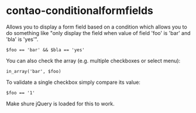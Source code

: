 contao-conditionalformfields
============================

Allows you to display a form field based on a condition which allows you to do something like "only display the field
when value of field 'foo' is 'bar' and 'bla' is 'yes'".

```
$foo == 'bar' && $bla == 'yes'
```

You can also check the array (e.g. multiple checkboxes or select menu):

```
in_array('bar', $foo)
```

To validate a single checkbox simply compare its value:

```
$foo == '1'
```
Make shure jQuery is loaded for this to work. 
